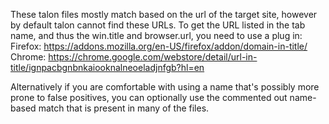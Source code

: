These talon files mostly match based on the url of the target site, however by
default talon cannot find these URLs. To get the URL listed in the tab name,
and thus the win.title and browser.url, you need to use a plug in:
Firefox: https://addons.mozilla.org/en-US/firefox/addon/domain-in-title/
Chrome: https://chrome.google.com/webstore/detail/url-in-title/ignpacbgnbnkaiooknalneoeladjnfgb?hl=en

Alternatively if you are comfortable with using a name that's possibly more
prone to false positives, you can optionally use the commented out name-based
match that is present in many of the files.
